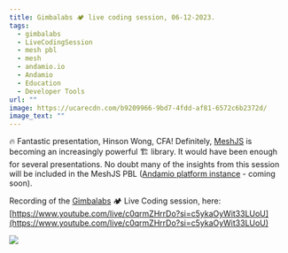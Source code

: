 ```yaml
---
title: Gimbalabs 🏕 live coding session, 06-12-2023.
tags:
  - gimbalabs
  - LiveCodingSession
  - mesh pbl
  - mesh
  - andamio.io
  - Andamio
  - Education
  - Developer Tools
url: ""
image: https://ucarecdn.com/b9209966-9bd7-4fdd-af81-6572c6b2372d/
image_text: ""
---
```


🔥 Fantastic presentation, Hinson Wong, CFA! Definitely, [MeshJS](https://meshjs.dev/) is becoming an increasingly powerful 🏗 library. It would have been enough for several presentations. No doubt many of the insights from this session will be included in the MeshJS PBL ([Andamio platform instance](https://www.andamio.io/) - coming soon).

Recording of the [Gimbalabs](https://gimbalabs.com/) 🏕 Live Coding session, here: [https://www.youtube.com/live/c0qrmZHrrDo?si=c5ykaOyWit33LUoU](https://www.youtube.com/live/c0qrmZHrrDo?si=c5ykaOyWit33LUoU)

![](https://ucarecdn.com/2d19e907-8dbc-4d96-8e6f-29d674eabfae/-/preview/-/format/auto/-/quality/smart/)
